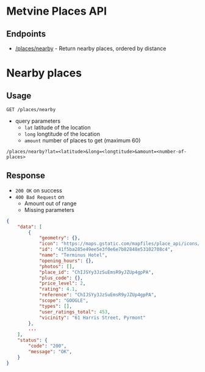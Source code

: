 # Metvine Places API

## Endpoints


- [/places/nearby](#nearby-places) - Return nearby places, ordered by distance

# Nearby places

## Usage

`GET /places/nearby`

- query parameters
  - `lat` latitude of the location
  - `long` longtitude of the location
  - `amount` number of places to get (maximum 60)

```
/places/nearby?lat=<latitude>&long=<longtitude>&amount=<number-of-places>
```

## Response

- `200 OK` on success
- `400 Bad Request` on
  - Amount out of range
  - Missing parameters

```json
{
    "data": [
        {
            "geometry": {},
            "icon": "https://maps.gstatic.com/mapfiles/place_api/icons/restaurant-71.png",
            "id": "41f5ba285e49ee5e3f0e6e7b82848e53102708c4",
            "name": "Terminus Hotel",
            "opening_hours": {},
            "photos": [],
            "place_id": "ChIJSYy3JzSuEmsR9yJZUp4gpPA",
            "plus_code": {},
            "price_level": 2,
            "rating": 4.1,
            "reference": "ChIJSYy3JzSuEmsR9yJZUp4gpPA",
            "scope": "GOOGLE",
            "types": [],
            "user_ratings_total": 453,
            "vicinity": "61 Harris Street, Pyrmont"
        },
        ...
    ],
    "status": {
        "code": "200",
        "message": "OK",
    }
}
```
